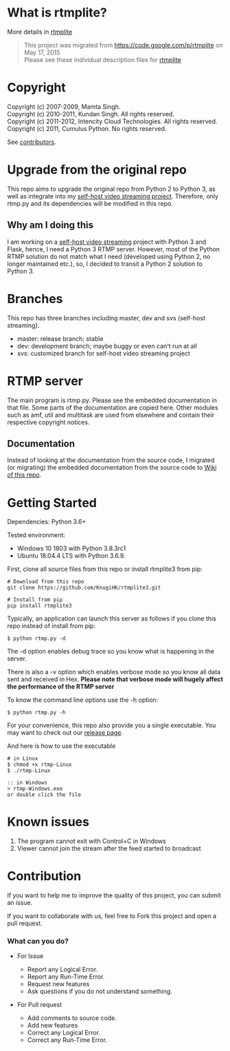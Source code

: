 # What is rtmplite? #
More details in [rtmplite](https://github.com/KnugiHK/rtmplite3/wiki/rtmplite)

> This project was migrated from <https://code.google.com/p/rtmplite> on May 17, 2015  
> Please see these individual description files for [rtmplite](/rtmplite.md)

# Copyright #

Copyright (c) 2007-2009, Mamta Singh.  
Copyright (c) 2010-2011, Kundan Singh. All rights reserved.  
Copyright (c) 2011-2012, Intencity Cloud Technologies. All rights reserved.  
Copyright (c) 2011, Cumulus Python. No rights reserved.  

See [contributors](/people.png).

# Upgrade from the original repo #
This repo aims to upgrade the original repo from Python 2 to Python 3, as well as integrate into my [self-host video streaming project](https://github.com/KnugiHK/video-streaming). Therefore, only rtmp.py and its dependencies will be modified in this repo.

## Why am I doing this ##
I am working on a [self-host video streaming](https://github.com/KnugiHK/video-streaming) project with Python 3 and Flask, hence, I need a Python 3 RTMP server. However, most of the Python RTMP solution do not match what I need (developed using Python 2, no longer maintained etc.), so, I decided to transit a Python 2 solution to Python 3.

# Branches #
This repo has three branches including master, dev and svs (self-host streaming).

* master: release branch; stable
* dev: development branch; maybe buggy or even can't run at all
* svs: customized branch for self-host video streaming project

# RTMP server #

The main program is rtmp.py. Please see the embedded documentation in that file.
Some parts of the documentation are copied here. Other modules such as amf, util
and multitask are used from elsewhere and contain their respective copyright 
notices.

## Documentation ##
Instead of looking at the documentation from the source code, I migrated (or migrating) the embedded documentation from the source code to [Wiki of this repo](https://github.com/KnugiHK/rtmplite3/wiki).

# Getting Started #

Dependencies: Python 3.6+

Tested environment:
* Windows 10 1803 with Python 3.8.3rc1
* Ubuntu 18.04.4 LTS with Python 3.6.9.

First, clone all source files from this repo or install rtmplite3 from pip:
```shell
# Download from this repo
git clone https://github.com/KnugiHK/rtmplite3.git

# Install from pip
pip install rtmplite3
```

Typically, an application can launch this server as follows if you clone this repo instead of install from pip:
```
$ python rtmp.py -d
```
The -d option enables debug trace so you know what is happening in the server. 

There is also a -v option which enables verbose mode so you know all data sent and received in Hex. **Please note that verbose mode will hugely affect the performance of the RTMP server**

To know the command line options use the -h option:
```
$ python rtmp.py -h
```
For your convenience, this repo also provide you a single executable. You may want to check out our [release page](https://github.com/KnugiHK/rtmplite3/releases).

And here is how to use the executable
```Shell
# in Linux
$ chmod +x rtmp-Linux
$ ./rtmp-Linux

:: in Windows
> rtmp-Windows.exe
or double click the file
```

# Known issues
1. The program cannot exit with Control+C in Windows
2. Viewer cannot join the stream after the feed started to broadcast

# Contribution #
If you want to help me to improve the quality of this project, you can submit an issue.

If you want to collaborate with us, feel free to Fork this project and open a pull request.

### What can you do? ###

* For Issue
  * Report any Logical Error.
  * Report any Run-Time Error.
  * Request new features
  * Ask questions if you do not understand something.

* For Pull request
  * Add comments to source code.
  * Add new features
  * Correct any Logical Error.
  * Correct any Run-Time Error.

